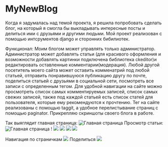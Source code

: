 # MyNewBlog
Когда я задумалась над темой проекта, я решила попробовать сделать блог, на который я смогла бы выкладывать интересные посты
и делиться ими с друзьями и другими людьми. 
Мой проект реализован с помощью интсрументов django и сторонних бибилиотек. 

Функционал:
Моим блогом может управлять только администратор. Администратор может добавлять статьи (для красивого оформления и возможности добавлять картинки подключена библиотека ckeditor)и редактировать оставленные комментарии(модерация).
Любой другой посетитель моего сайта может оставить комменатрий под любой статьей, отправить понравившуюся публикацию другу по почте, поделиться статьей с друзьями в социальной сети, посмотреть все записи с определенным тегом.
Для удобной навигации на сайте можно просмотреть список самых комментируемых записей, список самых свежих записей, также под каждой статьей есть список статей для пользователя, которые ему рекомендуются к прочтению. Тег на сайте реализованы с помощью taggit, а удобное перелистывание страниц с помощью paginator.
Прикрепляю скриншоты своего блога в работе.

Так выяглядит главная страница:
![Главная страница](https://user-images.githubusercontent.com/22304555/26855168-2dabcd62-4b22-11e7-8b55-4190d32fdaf5.png) 
Просмотр статьи:
![Главная страница](https://user-images.githubusercontent.com/22304555/26855227-84b807f6-4b22-11e7-9de0-d38d49ff65ea.png) 
! [](https://user-images.githubusercontent.com/22304555/26855230-9109a17c-4b22-11e7-99ff-29d35505847e.png)
![](https://user-images.githubusercontent.com/22304555/26855246-9d7dd478-4b22-11e7-9f83-cdeef1c7892e.png)
![](https://user-images.githubusercontent.com/22304555/26855253-a32f0dba-4b22-11e7-9780-e9e510a7b998.png)
![](https://user-images.githubusercontent.com/22304555/26855265-ae0b2412-4b22-11e7-8b71-0ef84e493307.png)
![](https://user-images.githubusercontent.com/22304555/26855282-bfd52152-4b22-11e7-9da2-d7bc56295e44.png)

Навигация по страничкам
![](https://user-images.githubusercontent.com/22304555/26855319-e1bf7b1e-4b22-11e7-97f1-c5516a3b52fe.png)
Поделиться
![](https://user-images.githubusercontent.com/22304555/26855341-fd60ba54-4b22-11e7-8e3f-a03649fa2312.png)
